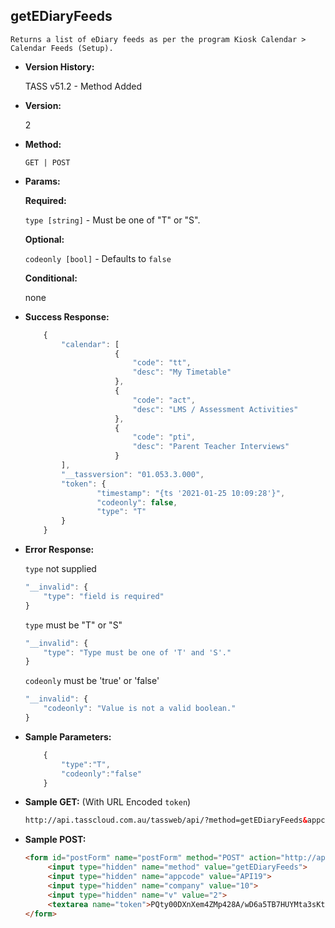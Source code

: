 **getEDiaryFeeds**
----
	Returns a list of eDiary feeds as per the program Kiosk Calendar > Calendar Feeds (Setup).
	
* **Version History:**

	TASS v51.2 - Method Added

* **Version:**

	2

* **Method:**

	`GET | POST`
	
*  **Params:**

	**Required:**

	`type [string]` - Must be one of "T" or "S".

	**Optional:**

	`codeonly [bool]` - Defaults to `false`

	**Conditional:**
	
	none

* **Success Response:**

	```javascript
		{
			"calendar": [
						{
							"code": "tt",
							"desc": "My Timetable"
						},
						{
							"code": "act",
							"desc": "LMS / Assessment Activities"
						},
						{
							"code": "pti",
							"desc": "Parent Teacher Interviews"
						}
			],
			"__tassversion": "01.053.3.000",
			"token": {
					"timestamp": "{ts '2021-01-25 10:09:28'}",
					"codeonly": false,
					"type": "T"
			}
		}
	```
 
* **Error Response:**

	`type` not supplied
	```javascript
	"__invalid": {
		"type": "field is required"
	}
	```

	`type` must be "T" or "S"
	```javascript
	"__invalid": {
		"type": "Type must be one of 'T' and 'S'."
	}
	```

	`codeonly` must be 'true' or 'false'
	```javascript
	"__invalid": {
		"codeonly": "Value is not a valid boolean."
	}
	```

* **Sample Parameters:**

	```javascript
		{
			"type":"T",
			"codeonly":"false"
		}
	```

* **Sample GET:** (With URL Encoded `token`)

	```HTML
	http://api.tasscloud.com.au/tassweb/api/?method=getEDiaryFeeds&appcode=API19&company=10&v=2&token=PQty00DXnXem4ZMp428A%2FwD6a5TB7HUYMta3sKtv89XwPsa%2FeB2RtUrAA5%2FWSxTA%2F%2Bm30VOCYMahvOVWTkTOmFJKzT8N67mvjRyULtu51I4%3D
	```
	
* **Sample POST:**

	```HTML
	<form id="postForm" name="postForm" method="POST" action="http://api.tasscloud.com.au/tassweb/api/">
		 <input type="hidden" name="method" value="getEDiaryFeeds">
		 <input type="hidden" name="appcode" value="API19">
		 <input type="hidden" name="company" value="10">
		 <input type="hidden" name="v" value="2">
		 <textarea name="token">PQty00DXnXem4ZMp428A/wD6a5TB7HUYMta3sKtv89XwPsa/eB2RtUrAA5/WSxTA/+m30VOCYMahvOVWTkTOmFJKzT8N67mvjRyULtu51I4=</textarea>
	</form>
	```
